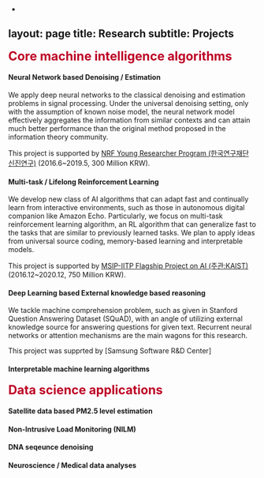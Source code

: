 -
layout: page
title: Research
subtitle: Projects
---
<b><span style="font-size: 25px !important; color: #BD0026;">Core machine intelligence algorithms</span></b>


#### Neural Network based Denoising / Estimation  
We apply deep neural networks to the classical denoising and estimation problems in signal processing. Under the universal denoising setting, only with the assumption of known noise model, the neural network model effectively aggregates the information from similar contexts and can attain much better performance than the original method proposed in the information theory community.  

This project is supported by [NRF Young Researcher Program (한국연구재단 신진연구)](https://www.nrf.re.kr/biz/info/info/view?biz_no=319) (2016.6~2019.5, 300 Million KRW). 

#### Multi-task / Lifelong Reinforcement Learning
We develop new class of AI algorithms that can adapt fast and continually learn from interactive environments, such as those in autonomous digital companion like Amazon Echo. Particularly, we focus on multi-task reinforcement learning algorithm, an RL algorithm that can generalize fast to the tasks that are similar to previously learned tasks. We plan to apply ideas from universal source coding, memory-based learning and interpretable models. 

This project is supported by [MSIP-IITP Flagship Project on AI (주관:KAIST)](http://news.naver.com/main/read.nhn?mode=LSD&mid=sec&oid=298&aid=0000214542&sid1=001&lfrom=facebook) (2016.12~2020.12, 750 Million KRW).



#### Deep Learning based External knowledge based reasoning  
We tackle machine comprehension problem, such as given in Stanford Question Answering Dataset (SQuAD), with an angle of utilizing external knowledge source for answering questions for given text. Recurrent neural networks or attention mechanisms are the main wagons for this research. 

This project was supprted by [Samsung Software R&D Center] 

  
#### Interpretable machine learning algorithms  

<b><span style="font-size: 25px !important; color: #BD0026;">Data science applications</span></b>

#### Satellite data based PM2.5 level estimation
#### Non-Intrusive Load Monitoring (NILM)
#### DNA seqeunce denoising
#### Neuroscience / Medical data analyses
